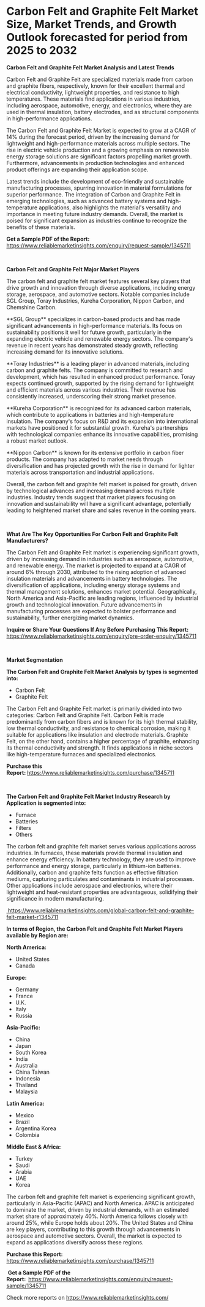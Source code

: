 <p><h1>Carbon Felt and Graphite Felt Market Size, Market Trends, and Growth Outlook forecasted for period from 2025 to 2032</h1></p><p><strong>Carbon Felt and Graphite Felt Market Analysis and Latest Trends</strong></p>
<p><p>Carbon Felt and Graphite Felt are specialized materials made from carbon and graphite fibers, respectively, known for their excellent thermal and electrical conductivity, lightweight properties, and resistance to high temperatures. These materials find applications in various industries, including aerospace, automotive, energy, and electronics, where they are used in thermal insulation, battery electrodes, and as structural components in high-performance applications.</p><p>The Carbon Felt and Graphite Felt Market is expected to grow at a CAGR of 14% during the forecast period, driven by the increasing demand for lightweight and high-performance materials across multiple sectors. The rise in electric vehicle production and a growing emphasis on renewable energy storage solutions are significant factors propelling market growth. Furthermore, advancements in production technologies and enhanced product offerings are expanding their application scope. </p><p>Latest trends include the development of eco-friendly and sustainable manufacturing processes, spurring innovation in material formulations for superior performance. The integration of Carbon and Graphite Felt in emerging technologies, such as advanced battery systems and high-temperature applications, also highlights the material's versatility and importance in meeting future industry demands. Overall, the market is poised for significant expansion as industries continue to recognize the benefits of these materials.</p></p>
<p><strong>Get a Sample PDF of the Report:&nbsp;</strong> <a href="https://www.reliablemarketinsights.com/enquiry/request-sample/1345711?utm_campaign=3583&utm_medium=2&utm_source=Github&utm_content=ia&utm_term=31032025&utm_id=carbon-felt-and-graphite-felt">https://www.reliablemarketinsights.com/enquiry/request-sample/1345711</a></p>
<p>&nbsp;</p>
<p><strong>Carbon Felt and Graphite Felt Major Market Players</strong></p>
<p><p>The carbon felt and graphite felt market features several key players that drive growth and innovation through diverse applications, including energy storage, aerospace, and automotive sectors. Notable companies include SGL Group, Toray Industries, Kureha Corporation, Nippon Carbon, and Chemshine Carbon.</p><p>**SGL Group** specializes in carbon-based products and has made significant advancements in high-performance materials. Its focus on sustainability positions it well for future growth, particularly in the expanding electric vehicle and renewable energy sectors. The company's revenue in recent years has demonstrated steady growth, reflecting increasing demand for its innovative solutions.</p><p>**Toray Industries** is a leading player in advanced materials, including carbon and graphite felts. The company is committed to research and development, which has resulted in enhanced product performance. Toray expects continued growth, supported by the rising demand for lightweight and efficient materials across various industries. Their revenue has consistently increased, underscoring their strong market presence.</p><p>**Kureha Corporation** is recognized for its advanced carbon materials, which contribute to applications in batteries and high-temperature insulation. The company's focus on R&D and its expansion into international markets have positioned it for substantial growth. Kureha's partnerships with technological companies enhance its innovative capabilities, promising a robust market outlook.</p><p>**Nippon Carbon** is known for its extensive portfolio in carbon fiber products. The company has adapted to market needs through diversification and has projected growth with the rise in demand for lighter materials across transportation and industrial applications.</p><p>Overall, the carbon felt and graphite felt market is poised for growth, driven by technological advances and increasing demand across multiple industries. Industry trends suggest that market players focusing on innovation and sustainability will have a significant advantage, potentially leading to heightened market share and sales revenue in the coming years.</p></p>
<p>&nbsp;</p>
<p><strong>What Are The Key Opportunities For Carbon Felt and Graphite Felt Manufacturers?</strong></p>
<p><p>The Carbon Felt and Graphite Felt market is experiencing significant growth, driven by increasing demand in industries such as aerospace, automotive, and renewable energy. The market is projected to expand at a CAGR of around 6% through 2030, attributed to the rising adoption of advanced insulation materials and advancements in battery technologies. The diversification of applications, including energy storage systems and thermal management solutions, enhances market potential. Geographically, North America and Asia-Pacific are leading regions, influenced by industrial growth and technological innovation. Future advancements in manufacturing processes are expected to bolster performance and sustainability, further energizing market dynamics.</p></p>
<p><strong>Inquire or Share Your Questions If Any Before Purchasing This Report:</strong> <a href="https://www.reliablemarketinsights.com/enquiry/pre-order-enquiry/1345711?utm_campaign=3583&utm_medium=2&utm_source=Github&utm_content=ia&utm_term=31032025&utm_id=carbon-felt-and-graphite-felt">https://www.reliablemarketinsights.com/enquiry/pre-order-enquiry/1345711</a></p>
<p>&nbsp;</p>
<p><strong>Market Segmentation</strong></p>
<p><strong>The Carbon Felt and Graphite Felt Market Analysis by types is segmented into:</strong></p>
<p><ul><li>Carbon Felt</li><li>Graphite Felt</li></ul></p>
<p><p>The Carbon Felt and Graphite Felt market is primarily divided into two categories: Carbon Felt and Graphite Felt. Carbon Felt is made predominantly from carbon fibers and is known for its high thermal stability, low thermal conductivity, and resistance to chemical corrosion, making it suitable for applications like insulation and electrode materials. Graphite Felt, on the other hand, contains a higher percentage of graphite, enhancing its thermal conductivity and strength. It finds applications in niche sectors like high-temperature furnaces and specialized electronics.</p></p>
<p><strong>Purchase this Report:&nbsp;</strong><a href="https://www.reliablemarketinsights.com/purchase/1345711?utm_campaign=3583&utm_medium=2&utm_source=Github&utm_content=ia&utm_term=31032025&utm_id=carbon-felt-and-graphite-felt">https://www.reliablemarketinsights.com/purchase/1345711</a></p>
<p>&nbsp;</p>
<p><strong>The Carbon Felt and Graphite Felt Market Industry Research by Application is segmented into:</strong></p>
<p><ul><li>Furnace</li><li>Batteries</li><li>Filters</li><li>Others</li></ul></p>
<p><p>The carbon felt and graphite felt market serves various applications across industries. In furnaces, these materials provide thermal insulation and enhance energy efficiency. In battery technology, they are used to improve performance and energy storage, particularly in lithium-ion batteries. Additionally, carbon and graphite felts function as effective filtration mediums, capturing particulates and contaminants in industrial processes. Other applications include aerospace and electronics, where their lightweight and heat-resistant properties are advantageous, solidifying their significance in modern manufacturing.</p></p>
<p><a href="https://www.reliablemarketinsights.com/global-carbon-felt-and-graphite-felt-market-r1345711?utm_campaign=3583&utm_medium=2&utm_source=Github&utm_content=ia&utm_term=31032025&utm_id=carbon-felt-and-graphite-felt">&nbsp;https://www.reliablemarketinsights.com/global-carbon-felt-and-graphite-felt-market-r1345711</a></p>
<p><strong>In terms of Region, the Carbon Felt and Graphite Felt Market Players available by Region are:</strong></p>
<p>
    <p> <strong> North America: </strong>
        <ul>
            <li>United States</li>
            <li>Canada</li>
        </ul>
        </p> 
    <p> <strong> Europe: </strong>
        <ul>
            <li>Germany</li>
            <li>France</li>
            <li>U.K.</li>
            <li>Italy</li>
            <li>Russia</li>
        </ul>
        </p> 
    <p> <strong> Asia-Pacific: </strong>
        <ul>
            <li>China</li>
            <li>Japan</li>
            <li>South Korea</li>
            <li>India</li>
            <li>Australia</li>
            <li>China Taiwan</li>
            <li>Indonesia</li>
            <li>Thailand</li>
            <li>Malaysia</li>
        </ul>
        </p> 
    <p> <strong> Latin America: </strong>
        <ul>
            <li>Mexico</li>
            <li>Brazil</li>
            <li>Argentina Korea</li>
            <li>Colombia</li>
        </ul>
        </p> 
    <p> <strong> Middle East & Africa: </strong>
        <ul>
            <li>Turkey</li>
            <li>Saudi</li>
            <li>Arabia</li>
            <li>UAE</li>
            <li>Korea</li>
        </ul>
    </p>
    </p>
<p><p>The carbon felt and graphite felt market is experiencing significant growth, particularly in Asia-Pacific (APAC) and North America. APAC is anticipated to dominate the market, driven by industrial demands, with an estimated market share of approximately 40%. North America follows closely with around 25%, while Europe holds about 20%. The United States and China are key players, contributing to this growth through advancements in aerospace and automotive sectors. Overall, the market is expected to expand as applications diversify across these regions.</p></p>
<p><strong>Purchase this Report: </strong><a href="https://www.reliablemarketinsights.com/purchase/1345711?utm_campaign=3583&utm_medium=2&utm_source=Github&utm_content=ia&utm_term=31032025&utm_id=carbon-felt-and-graphite-felt">https://www.reliablemarketinsights.com/purchase/1345711</a></p>
<p>&nbsp;<strong>Get a Sample PDF of the Report:&nbsp;&nbsp;</strong><a href="https://www.reliablemarketinsights.com/enquiry/request-sample/1345711?utm_campaign=3583&utm_medium=2&utm_source=Github&utm_content=ia&utm_term=31032025&utm_id=carbon-felt-and-graphite-felt">https://www.reliablemarketinsights.com/enquiry/request-sample/1345711</a></p>
<p><strong></strong></p>
<p>Check more reports on <a href="https://www.reliablemarketinsights.com/?utm_campaign=3583&utm_medium=2&utm_source=Github&utm_content=ia&utm_term=31032025&utm_id=carbon-felt-and-graphite-felt">https://www.reliablemarketinsights.com/</a></p>